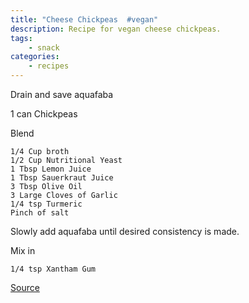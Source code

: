 ```yaml
---
title: "Cheese Chickpeas  #vegan"
description: Recipe for vegan cheese chickpeas.
tags:
    - snack
categories:
    - recipes
---
```


Drain and save aquafaba

1 can Chickpeas

Blend

```
1/4 Cup broth
1/2 Cup Nutritional Yeast
1 Tbsp Lemon Juice
1 Tbsp Sauerkraut Juice
3 Tbsp Olive Oil
3 Large Cloves of Garlic
1/4 tsp Turmeric
Pinch of salt
```

Slowly add aquafaba until desired consistency is made.

Mix in

```
1/4 tsp Xantham Gum
```

[Source](https://www.youtube.com/watch?v=kQLFV6oUnxA)


